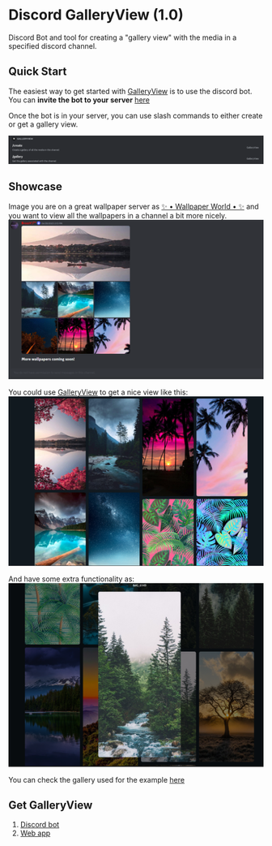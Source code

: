 # Discord GalleryView (1.0)

Discord Bot and tool for creating a "gallery view" with the media in a specified discord channel.

## Quick Start

The easiest way to get started with [GalleryView](https://discordgalleryview.ezsnova.repl.co/) is to use the discord bot.
You can **invite the bot to your server** [here](https://discord.com/api/oauth2/authorize?client_id=1136039549894676490&permissions=124928&scope=bot)

Once the bot is in your server, you can use slash commands to either create or get a gallery view.

![GalleryView Bot commands](github_images/commands.png)

## Showcase

Image you are on a great wallpaper server as [✨ • Wallpaper World • ✨](https://discord.gg/wallpaper) and you want to view all the wallpapers in a channel a bit more nicely.
![Discord chat wallpapers](github_images/chat_wallpapers.png)

You could use [GalleryView](https://discordgalleryview.ezsnova.repl.co/) to get a nice view like this:
![GalleryView from wallpapers](github_images/wallpapers_gallery.png)

And have some extra functionality as:
![GalleryView Zoom](github_images/gallery_zoom.png)

You can check the gallery used for the example [here](https://discord.com/channels/@me/1037385503747608646/1136351944315768872)

## Get GalleryView

1. [Discord bot](https://discord.com/api/oauth2/authorize?client_id=1136039549894676490&permissions=124928&scope=bot)
2. [Web app](https://discordgalleryview.ezsnova.repl.co/)
